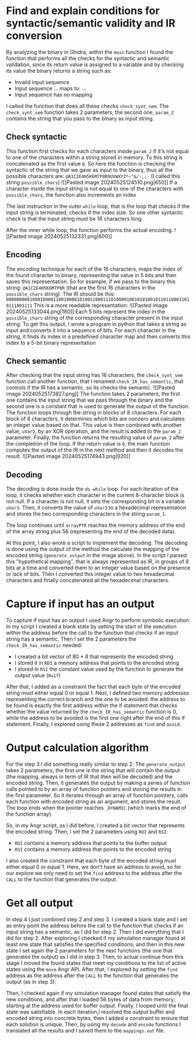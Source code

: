 # Find and explain conditions for syntactic/semantic validity and IR conversion 
By analyzing the binary in Ghidra, within the `main` function I found the function that performs all the checks for the syntactic and semantic validation, since its return value is assigned to a variable and by checking its value the binary returns a string such as:

- Invalid input sequence
- Input sequence ... maps to:  ...
- Input sequence has no mapping

I called the function that does all these checks `check_synt_sem`.
The `check_synt_sem` function takes 2 parameters,  the second one, `param_2` contains the string that you pass to the binary as input string.
## Check syntactic
This function first checks for each characters inside `param_2` if it's not equal to one of the characters within a string stored in memory. To this string is concatenated as the first value `@`.
So here the function is checking the syntactic of the string that we gave as input to the binary, thus all the possible characters are:
`@A1C2E4H5K6M7P8R9UVWXYZ*~^&/:,;-`  (I called this string `possible_chars`)
![[Pasted image 20240525124510.png|650]]
If a character inside the input string is not equal to one of the characters with `possible_chars`, the function also increments an index

The last instruction in the outer `while` loop, that is the loop that checks if the input string is terminated, checks if the index size. So one other syntactic check is that the input string must be 16 characters long.

After the inner while loop, the function performs the actual encoding.
![[Pasted image 20240525132331.png|600]]

## Encoding
The encoding technique for each of the 16 characters, maps the index of the found character to binary, representing the value in 5 bits and then saves this representation.
So for example, if we pass to the binary this string: 
`@A1C2E4H5K6M7P8R` (that are the first 16 characters in the `possible_chars` string).
The IR should be this:
`00000000010001000011001000010100110001110100001001010100101101100011010111001111`
This is a more readable representation:
![[Pasted image 20240525133044.png|180]]
Each 5 bits represent the index in the `possible_chars` string of the corresponding character present in the input string.
To get this output, I wrote a program in python that takes a string as input and converts it into a sequence of bits. For each character in the string, it finds its index in a predefined character map and then converts this index to a 5-bit binary representation

## Check semantic
After checking that the input string has 16 characters, the `check_synt_sem` function call another function, that I renamed `check_IR_has_semantic`, that controls if the IR has a semantic, so its checks the semantic.
![[Pasted image 20240525173827.png]]
The function takes 2 parameters, the first one contains the input string that we pass through the binary and the second one is a constant that is used to generate the output of the function.
The function loops through the string in blocks of 8 characters. For each block of 8 characters, it determines which bits are nonzero and calculates an integer value based on that. This value is then combined with another value, `uVar2`, by an XOR operation, and the result is added to the `param_2` parameter.
Finally, the function returns the resulting value of `param_2` after the completion of the loop.
If the return value is `0`, the main function computes the output of the IR in the next method and then it decodes the result.
![[Pasted image 20240525174943.png|620]]


## Decoding
The decoding is done inside the `do while` loop. For each iteration of the loop, it checks whether each character in the current 8-character block is not null. If a character is not null, it sets the corresponding bit in a variable `uVar3`. Then, it converts the value of `uVar3` to a hexadecimal representation and stores the two corresponding characters in the string `param_1`.

The loop continues until `arrayPTR` reaches the memory address of the end of the array string plus 56 (representing the end of the decoded data).

At this point, I also wrote a script to implement the decoding. 
The decoding is done using the output of the method the calculate the mapping of the encoded string (`generate_output` in the image above).
In the script I parsed this "hypothetical mapping", that is always represented as IR, in groups of 8 bits at a time and converted them to an integer value based on the presence or lack of bits. Then I converted this integer value to two hexadecimal characters and finally concatenated all the hexadecimal characters.

# Capture if input has an output
To capture if input has an output I used Angr to perform symbolic execution.
In my script I created a blank state by setting the start of the execution within the address before the call to the function that checks if an input string has a semantic.
Then I set the 2 parameters the `check_IR_has_semantic` needed:

- I created a bit vector of 80 * 8 that represents the encoded string 
-  I stored it in `RDI` a memory address that points to the encoded string
- I stored in `RSI` the constant value used by the function to generate the output value 
  (`0x1f`)

After that, I added as a constraint the fact that each byte of the encoded string  must either equal 0 or equal 1. 
Next, I defined two memory addresses representing the correct branch and the one to be avoided: the address to be found is exactly the first address within the if statement that checks whether the value returned by the `check_IR_has_semantic` function is 0, while the address to be avoided is the first one right after the end of this if statement.
Finally, I explored using these 2 addresses as `find` and `avoid`.

# Output calculation algorithm
For the step 3 I did something really similar to step 2.
The `generate_output` takes 2 parameters, the first one is the string that will contain the output (the mapping, always in term of IR that then will be decoded) and the encoded string.
Then, it generates the output by making a series of function calls pointed to by an array of function pointers and storing the results in the first parameter. So it iterates through an array of function pointers, calls each function with encoded string as an argument, and stores the result. The loop ends when the pointer reaches `_DYNAMIC` (which marks the end of the function array).

So, in my Angr script, as I did before,  I created a bit vector that represents the encoded string.
Then, I set the 2 parameters using `RDI` and `RSI`:

- `RDI` contains a memory address that points to the buffer output
- `RSI` contains a memory address that points to the encoded string 

I also created the constraint that each byte of the encoded string must either equal 0 or equal 1.
Here, we don't have an address to avoid, so for our explore we only need to set the `find` address to the address after the `CALL` to the function that generates the output.

# Get all output
In step 4 I just combined step 2 and step 3.
I created a blank state and I set as entry point the address before the call to the function that checks if an input string has a semantic, as I did for step 2.
Then I did everything that I did for step 2.
After exploring I checked if my simulation manager found at least one state that satisfies the specified conditions, and then in this new state I set again the 2 parameters for the next functions (the one that generates the output) as I did in step 3.
Then, to actual continue from this stage I moved the found states that meet my conditions  to the list of active states using the `move` Angr API.
After that, I explored by setting the `find` address as the address after the `CALL` to the function that generates the output (as in step 3).

Then, I checked again if my simulation manager found states that satisfy the new conditions, and after that I loaded 56 bytes of data from memory, starting at the address used for buffer output.
Finally, I looped until the final state was satisfiable. In each iteration,I resolved the output buffer and encoded string into concrete bytes, then I added a constraint to ensure that each solution is unique.
Then, by using my `decode` and `encode` functions I translated all the results and I saved them to the `mappings.out` file.



